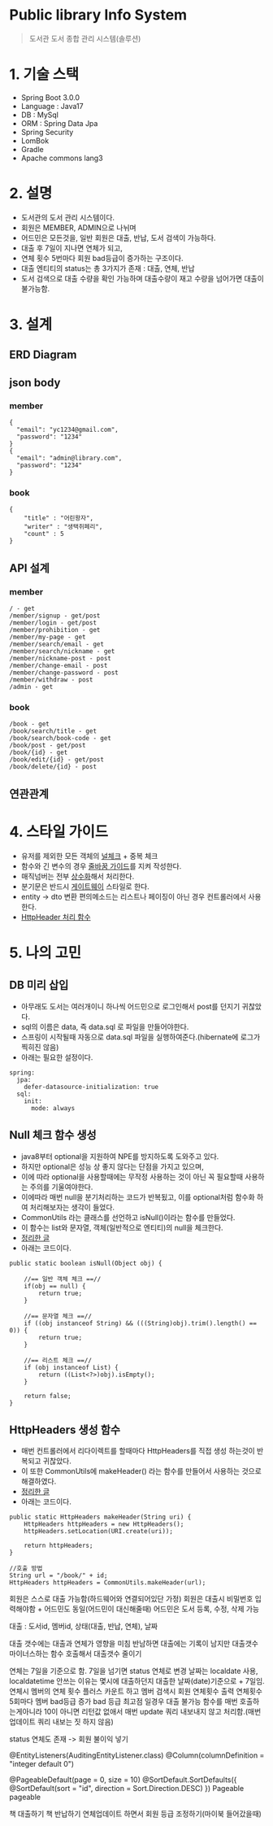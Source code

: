 # Public library Info System
> 도서관 도서 종합 관리 시스템(솔루션)

# 1. 기술 스택
* Spring Boot 3.0.0
* Language : Java17
* DB : MySql
* ORM : Spring Data Jpa
* Spring Security
* LomBok
* Gradle
* Apache commons lang3

# 2. 설명
* 도서관의 도서 관리 시스템이다.
* 회원은 MEMBER, ADMIN으로 나뉘며
* 어드민은 모든것을, 일반 회원은 대출, 반납, 도서 검색이 가능하다.
* 대출 후 7일이 지나면 연체가 되고,
* 연체 횟수 5번마다 회원 bad등급이 증가하는 구조이다.
* 대출 엔티티의 status는 총 3가지가 존재 : 대출, 연체, 반납
* 도서 검색으로 대출 수량을 확인 가능하며 대출수량이 재고 수량을 넘어가면 대출이 불가능함.

# 3. 설계
## ERD Diagram

## json body
### member
```
{
  "email": "yc1234@gmail.com",
  "password": "1234"
}
{
  "email": "admin@library.com",
  "password": "1234"
}
```
### book
```
{
    "title" : "어린왕자",
    "writer" : "생택쥐페리",
    "count" : 5
}
```
## API 설계
### member
```
/ - get
/member/signup - get/post
/member/login - get/post
/member/prohibition - get
/member/my-page - get
/member/search/email - get
/member/search/nickname - get
/member/nickname-post - post
/member/change-email - post
/member/change-password - post
/member/withdraw - post
/admin - get
```
### book
```
/book - get
/book/search/title - get
/book/search/book-code - get
/book/post - get/post
/book/{id} - get
/book/edit/{id} - get/post
/book/delete/{id} - post
```
## 연관관계

# 4. 스타일 가이드
* 유저를 제외한 모든 객체의 [널체크](https://github.com/liveforone/study/blob/main/GoodCode/%EA%B0%9D%EC%B2%B4%20null%EC%B2%B4%ED%81%AC%EC%99%80%20%EC%A4%91%EB%B3%B5%EC%B2%B4%ED%81%AC.md) + 중복 체크
* 함수와 긴 변수의 경우 [줄바꿈 가이드](https://github.com/liveforone/study/blob/main/GoodCode/%EC%A4%84%EB%B0%94%EA%BF%88%EC%9C%BC%EB%A1%9C%20%EA%B0%80%EB%8F%85%EC%84%B1%20%ED%96%A5%EC%83%81.md)를 지켜 작성한다.
* 매직넘버는 전부 [상수화](https://github.com/liveforone/study/blob/main/GoodCode/%EB%A7%A4%EC%A7%81%EB%84%98%EB%B2%84%20%EC%83%81%EC%88%98%EB%A1%9C%20%ED%95%B4%EA%B2%B0.md)해서 처리한다.
* 분기문은 반드시 [게이트웨이](https://github.com/liveforone/study/blob/main/GoodCode/%EB%8D%94%20%EC%A2%8B%EC%9D%80%20%EB%B6%84%EA%B8%B0%EB%AC%B8.md) 스타일로 한다.
* entity -> dto 변환 편의메소드는 리스트나 페이징이 아닌 경우 컨트롤러에서 사용한다.
* [HttpHeader 처리 함수](https://github.com/liveforone/study/blob/main/GoodCode/HttpHeaders%20%EC%83%9D%EC%84%B1%20%ED%95%A8%EC%88%98.md)

# 5. 나의 고민
## DB 미리 삽입
* 아무래도 도서는 여러개이니 하나씩 어드민으로 로그인해서 post를 던지기 귀찮았다.
* sql의 이름은 data, 즉 data.sql 로 파일을 만들어야한다. 
* 스프링이 시작될때 자동으로 data.sql 파일을 실행하여준다.(hibernate에 로그가 찍히진 않음)
* 아래는 필요한 설정이다.
```
spring:
  jpa:
    defer-datasource-initialization: true
  sql:
    init:
      mode: always
```
## Null 체크 함수 생성
* java8부터 optional을 지원하여 NPE를 방지하도록 도와주고 있다.
* 하지만 optional은 성능 상 좋지 않다는 단점을 가지고 있으며,
* 이에 따라 optional을 사용할때에는 무작정 사용하는 것이 아닌 꼭 필요할때 사용하는 주의를 기울여야한다.
* 이에따라 매번 null을 분기처리하는 코드가 반복됬고, 이를 optional처럼 함수화 하여 처리해보자는 생각이 들었다.
* CommonUtils 라는 클래스를 선언하고 isNull()이라는 함수를 만들었다.
* 이 함수는 list와 문자열, 객체(일반적으로 엔티티)의 null을 체크한다.
* [정리한 글](https://github.com/liveforone/study/blob/main/GoodCode/%EA%B0%9D%EC%B2%B4%20null%EC%B2%B4%ED%81%AC%EC%99%80%20%EC%A4%91%EB%B3%B5%EC%B2%B4%ED%81%AC.md)
* 아래는 코드이다.
```
public static boolean isNull(Object obj) {

    //== 일반 객체 체크 ==//
    if(obj == null) {
        return true;
    }

    //== 문자열 체크 ==//
    if ((obj instanceof String) && (((String)obj).trim().length() == 0)) {
        return true;
    }

    //== 리스트 체크 ==//
    if (obj instanceof List) {
        return ((List<?>)obj).isEmpty();
    }

    return false;
}
```
## HttpHeaders 생성 함수
* 매번 컨트롤러에서 리다이렉트를 할때마다 HttpHeaders를 직접 생성 하는것이 반복되고 귀찮았다.
* 이 또한 CommonUtils에 makeHeader() 라는 함수를 만들어서 사용하는 것으로 해결하였다.
* [정리한 글](https://github.com/liveforone/study/blob/main/GoodCode/HttpHeaders%20%EC%83%9D%EC%84%B1%20%ED%95%A8%EC%88%98.md)
* 아래는 코드이다.
```
public static HttpHeaders makeHeader(String uri) {
    HttpHeaders httpHeaders = new HttpHeaders();
    httpHeaders.setLocation(URI.create(uri));

    return httpHeaders;
}

//호출 방법
String url = "/book/" + id;
HttpHeaders httpHeaders = CommonUtils.makeHeader(url);
```


회원은 스스로 대출 가능함(하드웨어와 연결되어있단 가정)
회원은 대출시 비밀번호 입력해야함 + 어드민도 동일(어드민이 대신해줄때)
어드민은 도서 등록, 수정, 삭제 가능

대출 : 도서id, 멤버id, 상태(대출, 반납, 연체), 날짜

대출 갯수에는 대출과 연체가 영향을 미침
반남하면 대출에는 기록이 남지만 대출갯수 마이너스하는 함수 호출해서
대출갯수 줄이기

연체는 7일을 기준으로 함. 7일을 넘기면 status 연체로 변경
날짜는 localdate 사용, localdatetime 안쓰는 이유는 몇시에 
대출하던지 대출한 날짜(date)기준으로 + 7일임.
연체시 멤버의 연체 횟수 플러스 카운트 하고
멤버 검색시 회원 연체횟수 출력
연체횟수 5회마다 멤버 bad등급 증가
bad 등급 최고점 일경우 대출 불가능
함수를 매번 호출하는게아니라 
10이 아니면 리턴값 없애서 매번 update 쿼리 내보내지 않고
처리함.(매번 업데이트 쿼리 내보는 짓 하지 않음)

status 연체도 존재 -> 회원 불이익 넣기

@EntityListeners(AuditingEntityListener.class)
@Column(columnDefinition = "integer default 0")

@PageableDefault(page = 0, size = 10)
@SortDefault.SortDefaults({
@SortDefault(sort = "id", direction = Sort.Direction.DESC)
}) Pageable pageable


책 대출하기
책 반납하기
연체업데이트 하면서 회원 등급 조정하기(마이북 들어갔을때)
